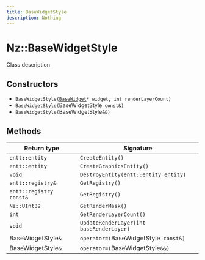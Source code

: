 ```yaml
---
title: BaseWidgetStyle
description: Nothing
---
```


# Nz::BaseWidgetStyle

Class description

## Constructors

- `BaseWidgetStyle(`[`BaseWidget`](documentation/generated/Widgets/BaseWidget.md)`* widget, int renderLayerCount)`
- `BaseWidgetStyle(`BaseWidgetStyle` const&)`
- `BaseWidgetStyle(`BaseWidgetStyle`&&)`

## Methods

| Return type | Signature |
| ----------- | --------- |
| `entt::entity` | `CreateEntity()` |
| `entt::entity` | `CreateGraphicsEntity()` |
| `void` | `DestroyEntity(entt::entity entity)` |
| `entt::registry&` | `GetRegistry()` |
| `entt::registry const&` | `GetRegistry()` |
| `Nz::UInt32` | `GetRenderMask()` |
| `int` | `GetRenderLayerCount()` |
| `void` | `UpdateRenderLayer(int baseRenderLayer)` |
| BaseWidgetStyle`&` | `operator=(`BaseWidgetStyle` const&)` |
| BaseWidgetStyle`&` | `operator=(`BaseWidgetStyle`&&)` |
